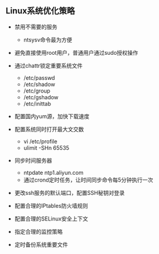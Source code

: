 ## Linux系统优化策略

- 禁用不需要的服务
  - ntsysv命令最为方便

- 避免直接使用root用户，普通用户通过sudo授权操作
- 通过chattr锁定重要系统文件
  - /etc/passwd 
  - /etc/shadow
  - /etc/group 
  - /etc/gshadow
  - /etc/inittab

- 配置国内yum源，加快下载速度
- 配置系统同时打开最大文交数
  - vi  /etc/profile
  - ulimit  -SHn  65535 

- 同步时间服务器
  - ntpdate  ntp1.aliyun.com
  - 通过crond定时任务，让时间同步命令每5分钟执行一次

- 更改ssh服务的默认端口，配置SSH秘钥对登录
- 配置合理的IPtables防火墙规则
- 配置合理的SELinux安全上下文
- 指定合理的监控策略
- 定时备份系统重要文件